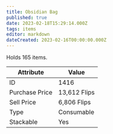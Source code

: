 ```yaml
---
title: Obsidian Bag
published: true
date: 2023-02-18T15:29:14.000Z
tags: items
editor: markdown
dateCreated: 2023-02-16T00:00:00.000Z
---
```


Holds 165 items.

|Attribute|Value|
|-|-|
|ID|1416|
|Purchase Price|13,612 Flips|
|Sell Price|6,806 Flips|
|Type|Consumable|
|Stackable|Yes|


